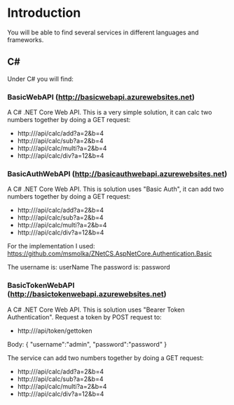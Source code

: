# Introduction
You will be able to find several services in different languages and frameworks.

## C#
Under C# you will find:

### BasicWebAPI (http://basicwebapi.azurewebsites.net)
A C# .NET Core Web API. This is a very simple solution, it can calc two numbers together by doing a GET request: 
* http://<path>/api/calc/add?a=2&b=4
* http://<path>/api/calc/sub?a=2&b=4
* http://<path>/api/calc/multi?a=2&b=4
* http://<path>/api/calc/div?a=12&b=4



### BasicAuthWebAPI (http://basicauthwebapi.azurewebsites.net)
A C# .NET Core Web API. This is solution uses "Basic Auth", it can add two numbers together by doing a GET request: 
* http://<path>/api/calc/add?a=2&b=4
* http://<path>/api/calc/sub?a=2&b=4
* http://<path>/api/calc/multi?a=2&b=4
* http://<path>/api/calc/div?a=12&b=4

For the implementation I used: https://github.com/msmolka/ZNetCS.AspNetCore.Authentication.Basic

The username is: userName
The password is: password


### BasicTokenWebAPI (http://basictokenwebapi.azurewebsites.net)
A C# .NET Core Web API. This is solution uses "Bearer Token Authentication". Request a token by POST request to:
* http://<path>/api/token/gettoken

Body:
{
	"username":"admin",
	"password":"password"
}

The service can add two numbers together by doing a GET request: 
* http://<path>/api/calc/add?a=2&b=4
* http://<path>/api/calc/sub?a=2&b=4
* http://<path>/api/calc/multi?a=2&b=4
* http://<path>/api/calc/div?a=12&b=4
